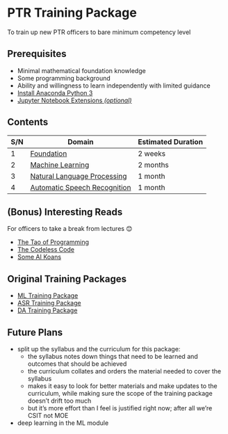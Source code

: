 #   PTR Training Package
To train up new PTR officers to bare minimum competency level


##  Prerequisites
*   Minimal mathematical foundation knowledge
*   Some programming background
*   Ability and willingness to learn independently with limited guidance
*   [Install Anaconda Python 3](https://www.anaconda.com/distribution/#download-section)
*   [Jupyter Notebook Extensions *(optional)*](https://jupyter-contrib-nbextensions.readthedocs.io/en/latest/)


##  Contents
| S/N | Domain                                                                    | Estimated Duration |
| --- | ------------------------------------------------------------------------- | ------------------ |
| 1   | [Foundation](Foundation/README.md)                                        | 2 weeks            |
| 2   | [Machine Learning](Machine%20Learning/README.md)                          | 2 months           |
| 3   | [Natural Language Processing](Natural%20Language%20Processing/README.md)  | 1 month            |
| 4   | [Automatic Speech Recognition](Automatic%20Speech%20Recognition/README.md)| 1 month            |


##  (Bonus) Interesting Reads
For officers to take a break from lectures 😊
*    [The Tao of Programming](http://www.mit.edu/~xela/tao.html)
*    [The Codeless Code](http://www.thecodelesscode.com/contents)
*    [Some AI Koans](http://catb.org/jargon/html/koans.html)


##  Original Training Packages
*   [ML Training Package](https://www.dropbox.com/s/cqa6g2rrk5at6as/Trainingpackage.docx?dl=0)
*   [ASR Training Package](https://www.dropbox.com/sh/id3pp9wjhasz5rx/AACzS2mVfKeuQbpWTi-TiUNIa?dl=0)
*   [DA Training Package](https://gist.github.com/shanesoh/6ec2a65187638b32448be82222a754ce)


## Future Plans
*   split up the syllabus and the curriculum for this package:
    *   the syllabus notes down things that need to be learned and outcomes that should be achieved
    *   the curriculum collates and orders the material needed to cover the syllabus
    *   makes it easy to look for better materials and make updates to the curriculum, while making sure the scope of the training package doesn’t drift too much
    *   ​​but it’s more effort than I feel is justified right now; after all we’re CSIT not MOE
*   deep learning in the ML module
